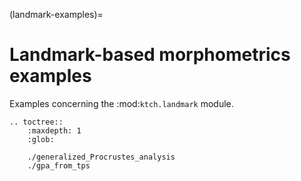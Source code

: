 (landmark-examples)=

# Landmark-based morphometrics examples

Examples concerning the :mod:`ktch.landmark` module.

```{eval-rst}
.. toctree::
    :maxdepth: 1
    :glob:

    ./generalized_Procrustes_analysis
    ./gpa_from_tps
```